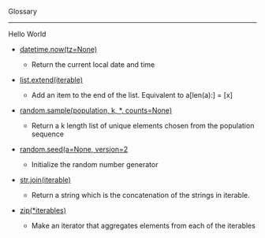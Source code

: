 Glossary 

- - - -

Hello World 

* [datetime.now(tz=None)](https://docs.python.org/3/library/datetime.html#datetime.datetime.now)
  * Return the current local date and time

* [list.extend(iterable)](https://docs.python.org/3/tutorial/datastructures.html)
  * Add an item to the end of the list. Equivalent to a[len(a):] = [x] 

* [random.sample(population, k, *, counts=None)](https://docs.python.org/3/library/random.html#random.sample)
  * Return a k length list of unique elements chosen from the population sequence 

* [random.seed(a=None, version=2](https://docs.python.org/3/library/random.html#random.seed)
  * Initialize the random number generator

* [str.join(iterable)](https://docs.python.org/3/library/stdtypes.html#str.join)
  * Return a string which is the concatenation of the strings in iterable.

* [zip(*iterables)](https://docs.python.org/3.3/library/functions.html#zip)
  * Make an iterator that aggregates elements from each of the iterables
